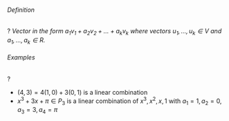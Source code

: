 ###### Definition
?
*Vector in the form $a_{1}v_{1}+a_{2}v_{2}+\dots+a_{k}v_{k}$ where vectors $u_{1},\dots,u_{k} \in V$ and $a_{1},\dots,a_{k} \in R$.*
<!--SR:!2025-06-30,16,290-->

###### Examples
?
- $(4,3) = 4(1,0)+3(0,1)$ is a linear combination
- $x^3+3x+\pi \in P_{3}$ is a linear combination of $x^3, x^2, x, 1$ with $a_{1}=1,a_{2}=0,a_{3}=3,a_{4}=\pi$
<!--SR:!2025-06-30,16,290-->

